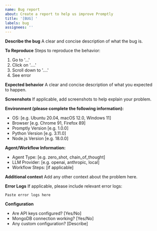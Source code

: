 ```yaml
---
name: Bug report
about: Create a report to help us improve Promptly
title: '[BUG] '
labels: bug
assignees: ''
---
```


**Describe the bug**
A clear and concise description of what the bug is.

**To Reproduce**
Steps to reproduce the behavior:
1. Go to '...'
2. Click on '....'
3. Scroll down to '....'
4. See error

**Expected behavior**
A clear and concise description of what you expected to happen.

**Screenshots**
If applicable, add screenshots to help explain your problem.

**Environment (please complete the following information):**
- OS: [e.g. Ubuntu 20.04, macOS 12.0, Windows 11]
- Browser [e.g. Chrome 91, Firefox 89]
- Promptly Version [e.g. 1.0.0]
- Python Version [e.g. 3.11.0]
- Node.js Version [e.g. 18.0.0]

**Agent/Workflow Information:**
- Agent Type: [e.g. zero_shot, chain_of_thought]
- LLM Provider: [e.g. openai, anthropic, local]
- Workflow Steps: [if applicable]

**Additional context**
Add any other context about the problem here.

**Error Logs**
If applicable, please include relevant error logs:
```
Paste error logs here
```

**Configuration**
- Are API keys configured? [Yes/No]
- MongoDB connection working? [Yes/No]
- Any custom configuration? [Describe]